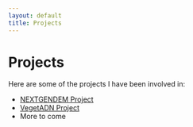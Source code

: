 ```yaml
---
layout: default
title: Projects
---
```


# Projects

Here are some of the projects I have been involved in:

- [NEXTGENDEM Project](/projects/nextgendem)
- [VegetADN Project](/projects/vegetadn)
- More to come
